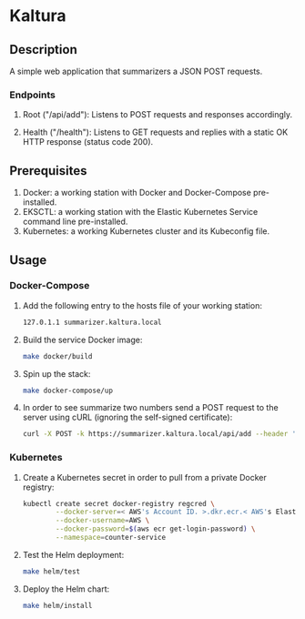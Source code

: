 # Kaltura

## Description

A simple web application that summarizers a JSON POST requests.

### Endpoints

1. Root ("/api/add"): Listens to POST requests and responses accordingly.

2. Health ("/health"): Listens to GET requests and replies with a static OK HTTP response (status code 200).

## Prerequisites

1. Docker: a working station with Docker and Docker-Compose pre-installed.
2. EKSCTL: a working station with the Elastic Kubernetes Service command line pre-installed.
3. Kubernetes: a working Kubernetes cluster and its Kubeconfig file.

## Usage

### Docker-Compose

1. Add the following entry to the hosts file of your working station:

   ```txt
   127.0.1.1 summarizer.kaltura.local
   ```

2. Build the service Docker image:

   ```bash
   make docker/build
   ```

3. Spin up the stack:

   ```bash
   make docker-compose/up
   ```

4. In order to see summarize two numbers send a POST request to the server using cURL (ignoring the self-signed certificate):

   ```bash
   curl -X POST -k https://summarizer.kaltura.local/api/add --header 'Content-Type: application/json' --data '{"num1": < First integer >, "num2": < Second integer >}'
   ```

### Kubernetes

1. Create a Kubernetes secret in order to pull from a private Docker registry:

   ```bash
   kubectl create secret docker-registry regcred \
           --docker-server=< AWS's Account ID. >.dkr.ecr.< AWS's Elastic Container Registry region. >.amazonaws.com \
           --docker-username=AWS \
           --docker-password=$(aws ecr get-login-password) \
           --namespace=counter-service
   ```

2. Test the Helm deployment:

   ```bash
   make helm/test
   ```

3. Deploy the Helm chart:
   ```bash
   make helm/install
   ```
